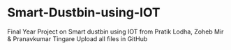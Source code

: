 # Smart-Dustbin-using-IOT
Final Year Project on Smart dustbin using IOT from Pratik Lodha, Zoheb Mir &amp; Pranavkumar Tingare
Upload all files in GitHub
